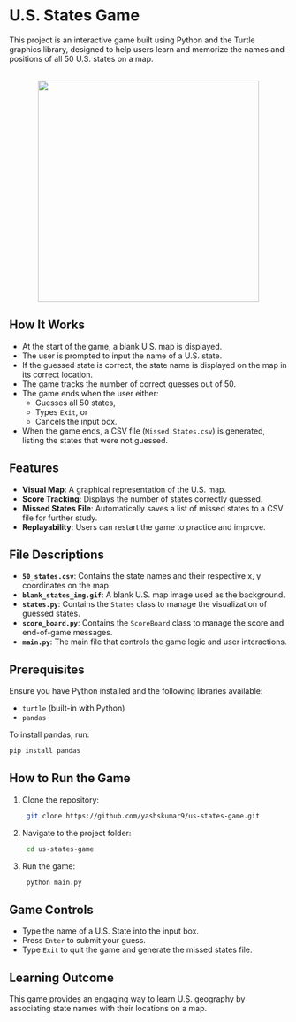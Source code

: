 # U.S. States Game  

This project is an interactive game built using Python and the Turtle graphics library, designed to help users learn and memorize the names and positions of all 50 U.S. states on a map.  
<br>


<p align='center'>
  <a>
    <img src='https://github.com/user-attachments/assets/324e8055-6b4d-45b1-8250-faf5f9dbceef' width=400>
  </a>
</p>


## How It Works  
- At the start of the game, a blank U.S. map is displayed.  
- The user is prompted to input the name of a U.S. state.  
- If the guessed state is correct, the state name is displayed on the map in its correct location.  
- The game tracks the number of correct guesses out of 50.  
- The game ends when the user either:  
  - Guesses all 50 states,  
  - Types `Exit`, or  
  - Cancels the input box.  
- When the game ends, a CSV file (`Missed States.csv`) is generated, listing the states that were not guessed.  

## Features  

- **Visual Map**: A graphical representation of the U.S. map.  
- **Score Tracking**: Displays the number of states correctly guessed.  
- **Missed States File**: Automatically saves a list of missed states to a CSV file for further study.  
- **Replayability**: Users can restart the game to practice and improve.  

## File Descriptions

- **`50_states.csv`**: Contains the state names and their respective x, y coordinates on the map.  
- **`blank_states_img.gif`**: A blank U.S. map image used as the background.  
- **`states.py`**: Contains the `States` class to manage the visualization of guessed states.  
- **`score_board.py`**: Contains the `ScoreBoard` class to manage the score and end-of-game messages.  
- **`main.py`**: The main file that controls the game logic and user interactions.  

## Prerequisites  

Ensure you have Python installed and the following libraries available:  
- `turtle` (built-in with Python)  
- `pandas`  

To install pandas, run:  
```bash  
pip install pandas
```

## How to Run the Game

1. Clone the repository:
   ```bash  
    git clone https://github.com/yashskumar9/us-states-game.git  
    ```
   
2. Navigate to the project folder:
   ```bash  
    cd us-states-game  
    ```
   
3. Run the game:
   ```bash  
    python main.py  
    ```

## Game Controls

- Type the name of a U.S. State into the input box.
- Press ``Enter`` to submit your guess.
- Type ``Exit`` to quit the game and generate the missed states file.

## Learning Outcome

This game provides an engaging way to learn U.S. geography by associating state names with their locations on a map.
